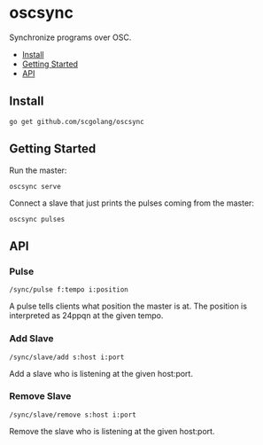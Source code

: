 # oscsync

Synchronize programs over OSC.

* [Install](#install)
* [Getting Started](#getting-started)
* [API](#api)

## Install

```
go get github.com/scgolang/oscsync
```

## Getting Started

Run the master:

```
oscsync serve
```

Connect a slave that just prints the pulses coming from the master:

```
oscsync pulses
```

## API

### Pulse

`/sync/pulse f:tempo i:position`

A pulse tells clients what position the master is at.
The position is interpreted as 24ppqn at the given tempo.

### Add Slave

`/sync/slave/add s:host i:port`

Add a slave who is listening at the given host:port.

### Remove Slave

`/sync/slave/remove s:host i:port`

Remove the slave who is listening at the given host:port.
